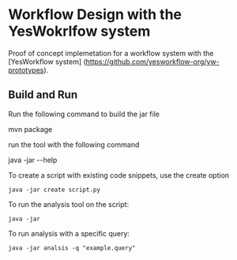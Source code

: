 Workflow Design with the YesWokrlfow system
========================

Proof of concept implemetation for a workflow system with the [YesWorkflow system] (https://github.com/yesworkflow-org/yw-prototypes).

Build and Run
----------------------

Run the following command to build the jar file

  mvn package 

run the tool with the following command

  java -jar  --help
  
To create a script with existing code snippets, use the create option

    java -jar create script.py
    
To run the analysis tool on the script:

    java -jar

To run analysis with a specific query:

    java -jar analsis -q "example.query"
    




